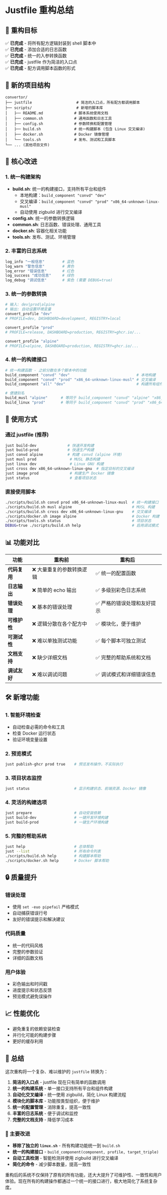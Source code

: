# Justfile 重构总结

## 🎯 重构目标

✅ **已完成** - 将所有配方逻辑封装到 shell 脚本中  
✅ **已完成** - 添加合适的日志函数  
✅ **已完成** - 统一的入参转换函数  
✅ **已完成** - justfile 作为简洁的入口点  
✅ **已完成** - 配方调用脚本函数的形式  

## 📂 新的项目结构

```
convertor/
├── justfile                    # 简洁的入口点，所有配方都调用脚本
├── scripts/                    # 新增的脚本库
│   ├── README.md              # 脚本系统使用文档
│   ├── common.sh              # 通用函数和日志工具
│   ├── config.sh              # 参数转换和配置管理
│   ├── build.sh               # 统一构建脚本 (包含 Linux 交叉编译)
│   ├── docker.sh              # Docker 镜像管理
│   └── tools.sh               # 发布、测试和工具脚本
└── ... (其他项目文件)
```

## 🔧 核心改进

### 1. 统一构建架构
- **build.sh**: 统一的构建接口，支持所有平台和组件
  - 本地构建：`build_component "convd" "dev"`
  - 交叉编译：`build_component "convd" "prod" "x86_64-unknown-linux-musl"`
  - 自动使用 zigbuild 进行交叉编译
- **config.sh**: 统一的参数转换逻辑
- **common.sh**: 日志函数、错误处理、通用工具
- **docker.sh**: 容器化相关功能
- **tools.sh**: 发布、测试、环境管理

### 2. 丰富的日志系统
```bash
log_info "一般信息"        # 蓝色
log_warn "警告信息"        # 黄色  
log_error "错误信息"       # 红色
log_success "成功信息"     # 绿色
log_debug "调试信息"       # 紫色 (需要 DEBUG=true)
```

### 3. 统一的参数转换
```bash
# 输入: dev|prod|alpine
# 输出: 自动设置环境变量
convert_profile "dev"
# PROFILE=dev, DASHBOARD=development, REGISTRY=local

convert_profile "prod" 
# PROFILE=release, DASHBOARD=production, REGISTRY=ghcr.io/...

convert_profile "alpine"
# PROFILE=alpine, DASHBOARD=production, REGISTRY=ghcr.io/...
```

### 4. 统一的构建接口
```bash
# 统一构建函数 - 之前分散在多个脚本中的功能
build_component "convd" "dev"                              # 本地构建
build_component "convd" "prod" "x86_64-unknown-linux-musl" # 交叉编译
build_component "all" "dev"                                # 构建所有组件

# 便捷别名
build_musl "alpine"      # 等同于 build_component "convd" "alpine" "x86_64-unknown-linux-musl"
build_linux "prod"       # 等同于 build_component "convd" "prod" "x86_64-unknown-linux-gnu"
```

## 🚀 使用方式

### 通过 justfile (推荐)
```bash
just build-dev              # 快速开发构建
just build-prod             # 快速生产构建
just convd alpine           # 构建 convd (alpine 环境)
just musl prod               # MUSL 静态构建
just linux dev               # Linux GNU 构建
just cross dev x86_64-unknown-linux-gnu  # 指定目标的交叉编译
just image prod              # 构建生产 Docker 镜像
just status                  # 查看项目状态
```

### 直接使用脚本
```bash
./scripts/build.sh convd prod x86_64-unknown-linux-musl  # 统一构建接口
./scripts/build.sh musl alpine                           # MUSL 构建
./scripts/build.sh cross dev x86_64-unknown-linux-gnu    # 交叉编译
./scripts/docker.sh image alpine                         # Docker 构建
./scripts/tools.sh status                                # 项目状态
DEBUG=true ./scripts/build.sh help                       # 启用调试模式
```

## 📊 功能对比

| 功能 | 重构前 | 重构后 |
|------|--------|--------|
| **代码复用** | ❌ 大量重复的参数转换逻辑 | ✅ 统一的配置函数 |
| **日志输出** | ❌ 简单的 echo 输出 | ✅ 多级别彩色日志系统 |
| **错误处理** | ❌ 基本的错误处理 | ✅ 严格的错误处理和友好提示 |
| **可维护性** | ❌ 逻辑分散在各个配方中 | ✅ 模块化，便于维护 |
| **可测试性** | ❌ 难以单独测试功能 | ✅ 每个脚本可独立测试 |
| **文档支持** | ❌ 缺少详细文档 | ✅ 完整的帮助系统和文档 |
| **调试友好** | ❌ 难以调试问题 | ✅ 调试模式和详细错误信息 |

## 🛠️ 新增功能

### 1. 智能环境检查
- 自动检查必需的命令和工具
- 检查 Docker 运行状态
- 验证环境变量设置

### 2. 预览模式
```bash
just publish-ghcr prod true    # 预览发布操作，不实际执行
```

### 3. 项目状态监控
```bash
just status                    # 显示构建状态、前端资源、Docker 镜像
```

### 4. 灵活的构建选项
```bash
just prepare                   # 自动安装依赖
just build-dev                 # 一键开发环境构建
just build-prod                # 一键生产环境构建
```

### 5. 完整的帮助系统
```bash
just help                      # 总体帮助
just --list                    # 所有命令列表
./scripts/build.sh help        # 构建脚本帮助
./scripts/docker.sh help       # Docker 脚本帮助
```

## 🔒 质量提升

### 错误处理
- 使用 `set -euo pipefail` 严格模式
- 自动捕获错误行号
- 友好的错误提示和解决建议

### 代码质量
- 统一的代码风格
- 完整的参数验证
- 详细的函数文档

### 用户体验
- 彩色输出和时间戳
- 进度提示和状态反馈
- 预览模式避免误操作

## 📈 性能优化

- 避免重复的依赖安装检查
- 并行化可能的构建步骤
- 更好的缓存利用

## 🎉 总结

这次重构将一个复杂、难以维护的 `justfile` 转换为：

1. **简洁的入口点** - justfile 现在只有简单的函数调用
2. **统一的构建系统** - 单一接口支持所有平台和组件构建
3. **自动化交叉编译** - 统一使用 zigbuild，简化 Linux 构建流程
4. **模块化的脚本库** - 功能按类型组织，便于维护
5. **统一的配置管理** - 消除重复，提高一致性
6. **丰富的日志系统** - 便于调试和监控
7. **完整的文档支持** - 降低学习成本

### 🚀 主要改进

- **移除了独立的 `linux.sh`** - 所有构建功能统一到 `build.sh`
- **统一的构建接口** - `build_component(component, profile, target_triple)`
- **自动工具检测** - 智能检测并使用 zigbuild 进行交叉编译
- **简化的命令** - 减少脚本数量，提高一致性

重构后的系统不仅保持了原有的所有功能，还大大提升了可维护性、一致性和用户体验。现在所有的构建操作都通过一个统一的接口进行，极大地简化了系统复杂度。